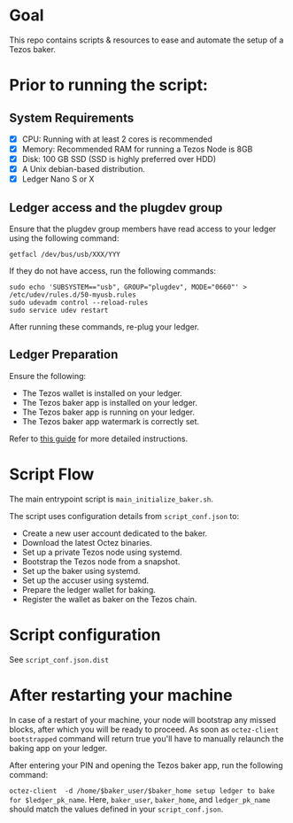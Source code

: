 # Goal

This repo contains scripts & resources to ease and automate the setup of a Tezos baker.

# Prior to running the script: 

## System Requirements

- [x] CPU: Running with at least 2 cores is recommended
- [x] Memory: Recommended RAM for running a Tezos Node is 8GB
- [x] Disk: 100 GB SSD (SSD is highly preferred over HDD)
- [x] A Unix debian-based distribution.
- [x] Ledger Nano S or X

## Ledger access and the plugdev group
Ensure that the plugdev group members have read access to your ledger using the following command:

```
getfacl /dev/bus/usb/XXX/YYY
```

If they do not have access, run the following commands:
```
sudo echo 'SUBSYSTEM=="usb", GROUP="plugdev", MODE="0660"' > /etc/udev/rules.d/50-myusb.rules
sudo udevadm control --reload-rules
sudo service udev restart
```
After running these commands, re-plug your ledger.

## Ledger Preparation

Ensure the following:

- The Tezos wallet is installed on your ledger.
- The Tezos baker app is installed on your ledger.
- The Tezos baker app is running on your ledger.
- The Tezos baker app watermark is correctly set.

Refer to [this guide](https://www.coincashew.com/coins/overview-xtz/guide-how-to-setup-a-baker/configure-ledger-nano-s) for more detailed instructions.

# Script Flow
The main entrypoint script is `main_initialize_baker.sh`.

The script uses configuration details from `script_conf.json` to:
- Create a new user account dedicated to the baker.
- Download the latest Octez binaries.
- Set up a private Tezos node using systemd.
- Bootstrap the Tezos node from a snapshot.
- Set up the baker using systemd.
- Set up the accuser using systemd.
- Prepare the ledger wallet for baking.
- Register the wallet as baker on the Tezos chain.

# Script configuration

See `script_conf.json.dist`

# After restarting your machine

In case of a restart of your machine, your node will bootstrap any missed blocks, after which you will be ready to proceed.
As soon as `octez-client bootstrapped` command will return true you'll have to manually relaunch the baking app on your ledger. 

After entering your PIN and opening the Tezos baker app, run the following command:

`octez-client  -d /home/$baker_user/$baker_home setup ledger to bake for $ledger_pk_name`.
Here, `baker_user`, `baker_home`, and `ledger_pk_name` should match the values defined in your `script_conf.json`.
